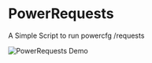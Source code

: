 # PowerRequests
 A Simple Script to run powercfg /requests

![PowerRequests Demo](PowerRequests/PowerRequests.gif)